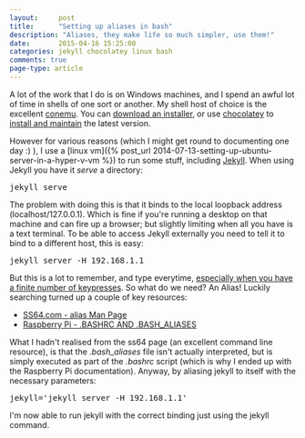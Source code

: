 ```yaml
---
layout: 	post
title:  	"Setting up aliases in bash"
description: "Aliases, they make life so much simpler, use them!"
date:   	2015-04-16 15:25:00
categories: jekyll chocolatey linux bash
comments: true
page-type: article
---
```

A lot of the work that I  do is on Windows machines, and I spend an awful lot of time in shells of one sort or another. My shell host of choice is the excellent [conemu][conemu]. You can [download an installer][conemu-installer], or use [chocolatey][choco-top] to [install and maintain][choco-conemu] the latest version.

However for various reasons (which I might get round to documenting one day :) ), I use a [linux vm]({% post_url 2014-07-13-setting-up-ubuntu-server-in-a-hyper-v-vm %}) to run some stuff, including [Jekyll][jekyll]. When using Jekyll you have it _serve_ a directory:

<pre>jekyll serve</pre>

The problem with doing this is that it binds to the local loopback address (localhost/127.0.0.1). Which is fine if you're running a desktop on that machine and can fire up a browser; but slightly limiting when all you have is a text terminal. To be able to access Jekyll externally you need to tell it to bind to a different host, this is easy:

<pre>jekyll server -H 192.168.1.1</pre>

But this is a lot to remember, and type everytime, [especially when you have a finite number of keypresses][hanselman-keys-left]. So what do we need? An Alias! Luckily searching turned up a couple of key resources:

* [SS64.com - alias Man Page][ss64-bash-alias]
* [Raspberry Pi - .BASHRC AND .BASH_ALIASES][raspi-bashrc]

What I hadn't realised from the ss64 page (an excellent command line resource), is that the _.bash_aliases_ file isn't actually interpreted, but is simply executed as part of the _.bashrc_ script (which is why I ended up with the Raspberry Pi documentation). Anyway, by aliasing jekyll to itself with the necessary parameters:

<pre>jekyll='jekyll server -H 192.168.1.1'</pre>

I'm now able to run jekyll with the correct binding just using the jekyll command.

[conemu]:               http://conemu.github.io/
[conemu-installer]:     http://www.fosshub.com/ConEmu.html
[choco-top]:            https://chocolatey.org/
[choco-conemu]:         https://chocolatey.org/packages/ConEmu
[jekyll]:               http://jekyllrb.com/
[hanselman-keys-left]:  http://www.hanselman.com/blog/DoTheyDeserveTheGiftOfYourKeystrokes.aspx
[ss64-bash-alias]:      http://ss64.com/bash/alias.html
[raspi-bashrc]:         https://www.raspberrypi.org/documentation/linux/usage/bashrc.md

